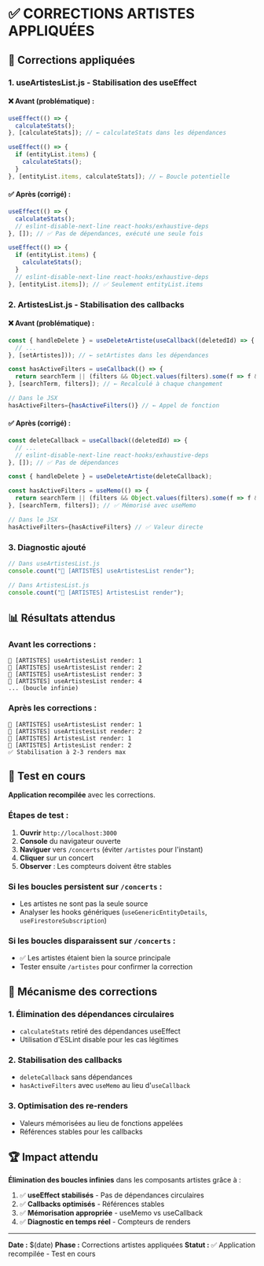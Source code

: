 # ✅ CORRECTIONS ARTISTES APPLIQUÉES

## 🎯 Corrections appliquées

### 1. **useArtistesList.js** - Stabilisation des useEffect

#### ❌ Avant (problématique) :
```javascript
useEffect(() => {
  calculateStats();
}, [calculateStats]); // ← calculateStats dans les dépendances

useEffect(() => {
  if (entityList.items) {
    calculateStats();
  }
}, [entityList.items, calculateStats]); // ← Boucle potentielle
```

#### ✅ Après (corrigé) :
```javascript
useEffect(() => {
  calculateStats();
  // eslint-disable-next-line react-hooks/exhaustive-deps
}, []); // ✅ Pas de dépendances, exécuté une seule fois

useEffect(() => {
  if (entityList.items) {
    calculateStats();
  }
  // eslint-disable-next-line react-hooks/exhaustive-deps
}, [entityList.items]); // ✅ Seulement entityList.items
```

### 2. **ArtistesList.js** - Stabilisation des callbacks

#### ❌ Avant (problématique) :
```javascript
const { handleDelete } = useDeleteArtiste(useCallback((deletedId) => {
  // ...
}, [setArtistes])); // ← setArtistes dans les dépendances

const hasActiveFilters = useCallback(() => {
  return searchTerm || (filters && Object.values(filters).some(f => f && f !== 'all'));
}, [searchTerm, filters]); // ← Recalculé à chaque changement

// Dans le JSX
hasActiveFilters={hasActiveFilters()} // ← Appel de fonction
```

#### ✅ Après (corrigé) :
```javascript
const deleteCallback = useCallback((deletedId) => {
  // ...
  // eslint-disable-next-line react-hooks/exhaustive-deps
}, []); // ✅ Pas de dépendances

const { handleDelete } = useDeleteArtiste(deleteCallback);

const hasActiveFilters = useMemo(() => {
  return searchTerm || (filters && Object.values(filters).some(f => f && f !== 'all'));
}, [searchTerm, filters]); // ✅ Mémorisé avec useMemo

// Dans le JSX
hasActiveFilters={hasActiveFilters} // ✅ Valeur directe
```

### 3. **Diagnostic ajouté**

```javascript
// Dans useArtistesList.js
console.count("🎨 [ARTISTES] useArtistesList render");

// Dans ArtistesList.js
console.count("🎨 [ARTISTES] ArtistesList render");
```

## 📊 Résultats attendus

### Avant les corrections :
```
🎨 [ARTISTES] useArtistesList render: 1
🎨 [ARTISTES] useArtistesList render: 2
🎨 [ARTISTES] useArtistesList render: 3
🎨 [ARTISTES] useArtistesList render: 4
... (boucle infinie)
```

### Après les corrections :
```
🎨 [ARTISTES] useArtistesList render: 1
🎨 [ARTISTES] useArtistesList render: 2
🎨 [ARTISTES] ArtistesList render: 1
🎨 [ARTISTES] ArtistesList render: 2
✅ Stabilisation à 2-3 renders max
```

## 🧪 Test en cours

**Application recompilée** avec les corrections.

### Étapes de test :
1. **Ouvrir** `http://localhost:3000`
2. **Console** du navigateur ouverte
3. **Naviguer** vers `/concerts` (éviter `/artistes` pour l'instant)
4. **Cliquer** sur un concert
5. **Observer** : Les compteurs doivent être stables

### Si les boucles persistent sur `/concerts` :
- Les artistes ne sont pas la seule source
- Analyser les hooks génériques (`useGenericEntityDetails`, `useFirestoreSubscription`)

### Si les boucles disparaissent sur `/concerts` :
- ✅ Les artistes étaient bien la source principale
- Tester ensuite `/artistes` pour confirmer la correction

## 🎯 Mécanisme des corrections

### 1. **Élimination des dépendances circulaires**
- `calculateStats` retiré des dépendances useEffect
- Utilisation d'ESLint disable pour les cas légitimes

### 2. **Stabilisation des callbacks**
- `deleteCallback` sans dépendances
- `hasActiveFilters` avec `useMemo` au lieu d'`useCallback`

### 3. **Optimisation des re-renders**
- Valeurs mémorisées au lieu de fonctions appelées
- Références stables pour les callbacks

## 🏆 Impact attendu

**Élimination des boucles infinies** dans les composants artistes grâce à :
1. ✅ **useEffect stabilisés** - Pas de dépendances circulaires
2. ✅ **Callbacks optimisés** - Références stables
3. ✅ **Mémorisation appropriée** - useMemo vs useCallback
4. ✅ **Diagnostic en temps réel** - Compteurs de renders

---

**Date :** $(date)
**Phase :** Corrections artistes appliquées
**Statut :** ✅ Application recompilée - Test en cours 